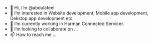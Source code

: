 - 👋 Hi, I’m @abdulafeel
- 👀 I’m interested in Website development, Mobile app development, Dekstop app development etc.
- 🌱 I’m currently working in Harman Connected Servicer.
- 💞️ I’m looking to collaborate on ...
- 📫 How to reach me ...

<!---
abdulafeel/abdulafeel is a ✨ special ✨ repository because its `README.md` (this file) appears on your GitHub profile.
You can click the Preview link to take a look at your changes.
--->

